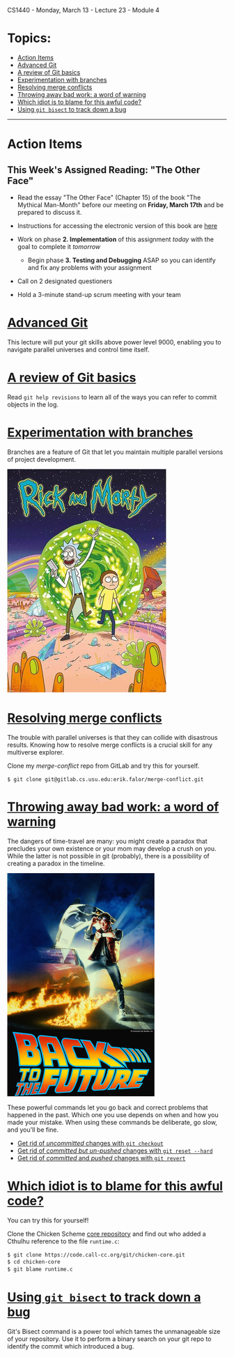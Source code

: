 CS1440 - Monday, March 13 - Lecture 23 - Module 4

# Topics:
* [Action Items](#action-items)
* [Advanced Git](#advanced-git)
* [A review of Git basics](#a-review-of-git-basics)
* [Experimentation with branches](#experimentation-with-branches)
* [Resolving merge conflicts](#resolving-merge-conflicts)
* [Throwing away bad work: a word of warning](#throwing-away-bad-work-a-word-of-warning)
* [Which idiot is to blame for this awful code?](#which-idiot-is-to-blame-for-this-awful-code)
* [Using `git bisect` to track down a bug](#using-git-bisect-to-track-down-a-bug)


------------------------------------------------------------
# Action Items

## This Week's Assigned Reading: "The Other Face"

*   Read the essay "The Other Face" (Chapter 15) of the book "The Mythical Man-Month" before our meeting on **Friday, March 17th** and be prepared to discuss it.
*   Instructions for accessing the electronic version of this book are [here](../../Required_Reading_Schedule.md#accessing-the-mythical-man-month-for-free-through-the-usu-library)


*   Work on phase **2. Implementation** of this assignment *today* with the goal to complete it *tomorrow*
    *   Begin phase **3. Testing and Debugging** ASAP so you can identify and fix any problems with your assignment
*	Call on 2 designated questioners
*	Hold a 3-minute stand-up scrum meeting with your team



# [Advanced Git](../../Using_Git/Advanced_Git.md)

This lecture will put your git skills above power level 9000, enabling you to navigate parallel universes and control time itself.



# [A review of Git basics](../../Using_Git/Advanced_Git.md#a-review-of-git-basics)

Read `git help revisions` to learn all of the ways you can refer to commit objects in the log.



# [Experimentation with branches](../../Using_Git/Advanced_Git.md#experimentation-with-branches)

Branches are a feature of Git that let you maintain multiple parallel versions of project development.

![Git is your very own portal gun](./62-Rick_and_Morty.jpg "Git is your very own portal gun")



# [Resolving merge conflicts](../../Using_Git/Advanced_Git.md#resolving-merge-conflicts)

The trouble with parallel universes is that they can collide with disastrous
results.  Knowing how to resolve merge conflicts is a crucial skill for any 
multiverse explorer.


Clone my *merge-conflict* repo from GitLab and try this for yourself.

```
$ git clone git@gitlab.cs.usu.edu:erik.falor/merge-conflict.git
```



# [Throwing away bad work: a word of warning](../../Using_Git/Advanced_Git.md#throwing-away-bad-work-a-word-of-warning)

The dangers of time-travel are many: you might create a paradox that precludes
your own existence or your mom may develop a crush on you.  While the latter is
not possible in git (probably), there is a possibility of creating a paradox in
the timeline.

![Gotta go back to the future](./64-Back-to-the-Future.jpg "Gotta go back to the future")

These powerful commands let you go back and correct problems that happened in
the past.  Which one you use depends on when and how you made your mistake.
When using these commands be deliberate, go slow, and you'll be fine.


* [Get rid of *uncommitted* changes with `git checkout`](../../Using_Git/Advanced_Git.md#get-rid-of-uncommitted-changes-with-git-checkout)
* [Get rid of *committed but un-pushed* changes with `git reset --hard`](../../Using_Git/Advanced_Git.md#get-rid-of-committed-but-un-pushed-changes-with-git-reset-hard)
* [Get rid of *committed* and *pushed* changes with `git revert`](../../Using_Git/Advanced_Git.md#get-rid-of-committed-and-pushed-changes-with-git-revert)



# [Which idiot is to blame for this awful code?](../../Using_Git/Advanced_Git.md#which-idiot-is-to-blame-for-this-awful-code)

You can try this for yourself!

Clone the Chicken Scheme [core repository](http://code.call-cc.org/#chicken-core-development-repository)
and find out who added a Cthulhu reference to the file `runtime.c`:

```bash
$ git clone https://code.call-cc.org/git/chicken-core.git
$ cd chicken-core
$ git blame runtime.c
```



# [Using `git bisect` to track down a bug](../../Using_Git/Advanced_Git.md#using-git-bisect-to-track-down-a-bug)

Git's Bisect command is a power tool which tames the unmanageable size of your
repository.  Use it to perform a binary search on your git repo to identify the
commit which introduced a bug.



